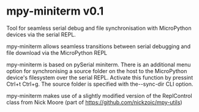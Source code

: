 # mpy-miniterm v0.1

Tool for seamless serial debug and file synchronisation with MicroPython devices via the serial REPL.

mpy-miniterm allows seamless transitions between serial debugging and file download via the MicroPython REPL

mpy-miniterm is based on  pySerial miniterm. There is an additional menu option for synchronising a source folder on the host to the MicroPython device's filesystem over the serial REPL. Activate this function by pressint Ctrl+t Ctrl+g. The source folder is specified with the--sync-dir CLI option.

mpy-miniterm makes use of a slightly modified version of the ReplControl class from Nick Moore (part of https://github.com/nickzoic/mpy-utils)
